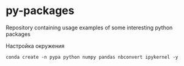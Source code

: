 # py-packages
Repository containing usage examples of some interesting python packages

Настройка окружения
```
conda create -n pypa python numpy pandas nbconvert ipykernel -y
```
